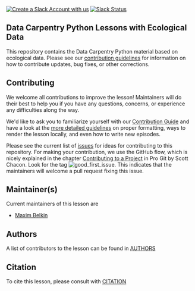 [![Create a Slack Account with us](https://img.shields.io/badge/Create_Slack_Account-The_Carpentries-071159.svg)](https://swc-slack-invite.herokuapp.com/)
[![Slack Status](https://img.shields.io/badge/Slack_Channel-dc--ecology--py-E01563.svg)](https://swcarpentry.slack.com/messages/C9X44HCDS)

## Data Carpentry Python Lessons with Ecological Data

This repository contains the Data Carpentry Python material based on ecological
data. Please see our [contribution guidelines](CONTRIBUTING.md) for information
on how to contribute updates, bug fixes, or other corrections.

## Contributing

We welcome all contributions to improve the lesson! Maintainers will do their best to help you if you have any
questions, concerns, or experience any difficulties along the way.

We'd like to ask you to familiarize yourself with our [Contribution Guide](CONTRIBUTING.md) and have a look at
the [more detailed guidelines][lesson-example] on proper formatting, ways to render the lesson locally, and even
how to write new episodes.

Please see the current list of [issues][issues] for ideas for contributing to this
repository. For making your contribution, we use the GitHub flow, which is
nicely explained in the chapter [Contributing to a Project](http://git-scm.com/book/en/v2/GitHub-Contributing-to-a-Project) in Pro Git
by Scott Chacon.
Look for the tag ![good_first_issue](https://img.shields.io/badge/-good%20first%20issue-gold.svg). This indicates that the maintainers will welcome a pull request fixing this issue.


## Maintainer(s)

Current maintainers of this lesson are

* [Maxim Belkin](maxim-belkin)

## Authors

A list of contributors to the lesson can be found in [AUTHORS](AUTHORS)

## Citation

To cite this lesson, please consult with [CITATION](CITATION)

[lesson-example]: https://carpentries.github.io/lesson-example
[maxim-belkin]: https://github.com/maxim-belkin
[issues]: https://github.com/datacarpentry/python-ecology-lesson/issues
